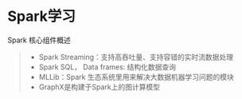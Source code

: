 # Spark学习

Spark 核心组件概述
> * Spark Streaming：支持高吞吐量、支持容错的实时流数据处理
> * Spark SQL， Data frames: 结构化数据查询
> * MLLib：Spark 生态系统里用来解决大数据机器学习问题的模块
> * GraphX是构建于Spark上的图计算模型
